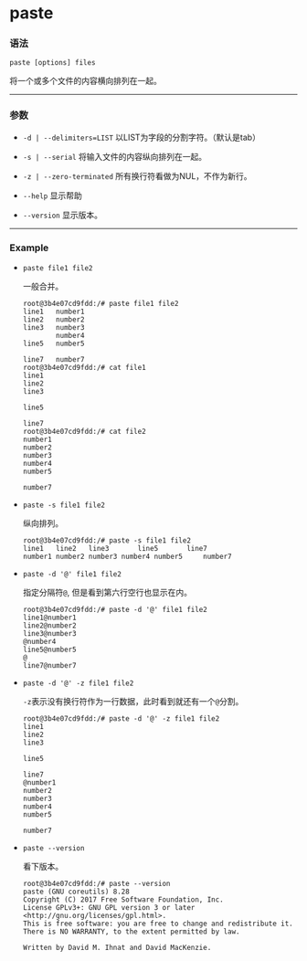 paste
====

### 语法

```
paste [options] files
```

将一个或多个文件的内容横向排列在一起。

***

### 参数

* `-d | --delimiters=LIST` 以LIST为字段的分割字符。（默认是tab）

* `-s | --serial`   将输入文件的内容纵向排列在一起。

* `-z | --zero-terminated` 所有换行符看做为NUL，不作为新行。

* `--help` 显示帮助

* `--version`  显示版本。

***

### Example

* `paste file1 file2`

    一般合并。

    ```
    root@3b4e07cd9fdd:/# paste file1 file2
    line1	number1
    line2	number2
    line3	number3
    	    number4
    line5	number5

    line7	number7
    root@3b4e07cd9fdd:/# cat file1
    line1
    line2
    line3

    line5

    line7
    root@3b4e07cd9fdd:/# cat file2
    number1
    number2
    number3
    number4
    number5

    number7

    ```

* `paste -s file1 file2`

    纵向排列。

    ```
    root@3b4e07cd9fdd:/# paste -s file1 file2
    line1	line2	line3		line5		line7
    number1	number2	number3	number4	number5		number7

    ```

* `paste -d '@' file1 file2`

    指定分隔符`@`, 但是看到第六行空行也显示在内。

    ```
    root@3b4e07cd9fdd:/# paste -d '@' file1 file2
    line1@number1
    line2@number2
    line3@number3
    @number4
    line5@number5
    @
    line7@number7
    ```

* `paste -d '@' -z file1 file2`

    `-z`表示没有换行符作为一行数据，此时看到就还有一个`@`分割。

    ```
    root@3b4e07cd9fdd:/# paste -d '@' -z file1 file2
    line1
    line2
    line3

    line5

    line7
    @number1
    number2
    number3
    number4
    number5

    number7
    ```

* `paste --version`

    看下版本。

    ```
    root@3b4e07cd9fdd:/# paste --version
    paste (GNU coreutils) 8.28
    Copyright (C) 2017 Free Software Foundation, Inc.
    License GPLv3+: GNU GPL version 3 or later <http://gnu.org/licenses/gpl.html>.
    This is free software: you are free to change and redistribute it.
    There is NO WARRANTY, to the extent permitted by law.

    Written by David M. Ihnat and David MacKenzie.
    ```
